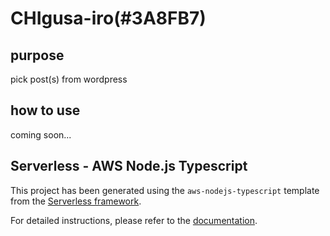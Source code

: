 # CHIgusa-iro(#3A8FB7)

## purpose

pick post(s) from wordpress

## how to use

coming soon...

## Serverless - AWS Node.js Typescript

This project has been generated using the `aws-nodejs-typescript` template from the [Serverless framework](https://www.serverless.com/).

For detailed instructions, please refer to the [documentation](https://www.serverless.com/framework/docs/providers/aws/).

<!-- TODO tsconfig strict になっていなかったので修正中だよん！ -->
